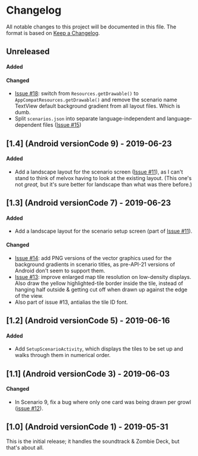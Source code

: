 # Changelog

All notable changes to this project will be documented in this file.  The
format is based on [Keep a Changelog](http://keepachangelog.com/en/1.0.0/).

## Unreleased
#### Added
#### Changed
- [Issue #18](https://github.com/kuhrusty/z15/issues/18): switch from
  `Resources.getDrawable()` to `AppCompatResources.getDrawable()` and
  remove the scenario name TextView default background gradient from all
  layout files.  Which is dumb.
- Split `scenarios.json` into separate language-independent and
  language-dependent files
  ([Issue #15](https://github.com/kuhrusty/z15/issues/15))


## [1.4] (Android versionCode 9) - 2019-06-23
#### Added
- Add a landscape layout for the scenario screen
  ([Issue #11](https://github.com/kuhrusty/z15/issues/11)), as I can't
  stand to think of melvox having to look at the existing layout.
  (This one's not *great,* but it's sure better for landscape than what
  was there before.)


## [1.3] (Android versionCode 7) - 2019-06-23
#### Added
- Add a landscape layout for the scenario setup screen (part of
  [Issue #11](https://github.com/kuhrusty/z15/issues/11)).

#### Changed
- [Issue #14](https://github.com/kuhrusty/z15/issues/14): add PNG
  versions of the vector graphics used for the background gradients in
  scenario titles, as pre-API-21 versions of Android don't seem to
  support them.
- [Issue #13](https://github.com/kuhrusty/z15/issues/13): improve
  enlarged map tile resolution on low-density displays.  Also draw the
  yellow highlighted-tile border inside the tile, instead of hanging
  half outside & getting cut off when drawn up against the edge of the
  view.
- Also part of issue #13, antialias the tile ID font.


## [1.2] (Android versionCode 5) - 2019-06-16
#### Added
- Add `SetupScenarioActivity`, which displays the tiles to be set up and
  walks through them in numerical order.


## [1.1] (Android versionCode 3) - 2019-06-03
#### Changed
- In Scenario 9, fix a bug where only one card was being drawn per growl
  ([issue #12](https://github.com/kuhrusty/z15/issues/12)).


## [1.0] (Android versionCode 1) - 2019-05-31

This is the initial release; it handles the soundtrack & Zombie Deck,
but that's about all.
